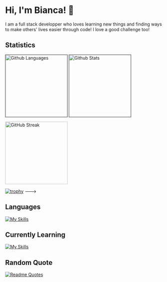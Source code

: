 <h1>Hi, I'm Bianca! 👋</h1>
<p>I am a full stack developper who loves learning new things and finding ways to make others' lives easier through code! I love a good challenge too!</p>

<h2>Statistics</h2>
<p><!--Languages--->
  <a href=""><img height=200 align="center" src="https://github-readme-stats.vercel.app/api/top-langs?username=bianca-8&layout=compact&langs_count=8&card_width=320&theme=dracula" alt="Github Languages" target="_blank"/></a>
  <!---Stats -- 
  - rank_icon can change to default/percentile/github
  - include_all_commits=true--->
  <a href=""><img height=200 align="center" src="https://github-readme-stats.vercel.app/api?username=bianca-8&theme=dracula&rank_icon=github" alt="Github Stats" target="_blank"/></a>
</p>
<!---Streak
https://streak-stats.demolab.com/demo/--->
<a href="[https://git.io/streak-stats](https://streak-stats.demolab.com/demo/preview.php?user=bianca-8&theme=dracula)"><img height=200 align="center" src="https://streak-stats.demolab.com?user=bianca-8&theme=dracula" alt="GitHub Streak" target="_blank"/></a>

<!---
<!---https://github.com/ryo-ma/github-profile-trophy--->
[![trophy](https://github-profile-trophy.vercel.app/?username=bianca-8&theme=dracula)](https://github.com/bianca-8/github-profile-trophy)
--->

<!---Themes
dark, radical, merko, gruvbox, tokyonight, onedark, cobalt, synthwave, highcontrast, dracula).--->

<!--! Top languages
&langs_count=5
[![Top Langs](https://github-readme-stats.vercel.app/api/top-langs/?username=anuraghazra&layout=donut&theme=dracula)](https://github.com/bianca-8/github-readme-stats)
[![Top Langs](https://github-readme-stats.vercel.app/api/top-langs/?username=bianca-8&layout=pie&theme=dracula)](https://github.com/bianca-8/github-readme-stats)-->
<!---![Top Langs](https://github-readme-stats.vercel.app/api/top-langs/?username=bianca-8&hide_progress=true&theme=dracula)--->

<!---
<h2>Pinned</h2>

[![Readme Card](https://github-readme-stats.vercel.app/api/pin/?username=bianca-8&repo=github-readme-stats)](https://github.com/bianca-8/github-readme-stats)
--->

<!---! Visitor badge
[visitors](https://visitor-badge.glitch.me/badge?page_id=page.id&left_color=green&right_color=red)--->

<h2>Languages</h2>

[![My Skills](https://skillicons.dev/icons?i=py,java,html,css)](https://skillicons.dev)


<h2>Currently Learning</h2>

[![My Skills](https://skillicons.dev/icons?i=c,cs,cpp,js,unity)](https://skillicons.dev)

<h2>Random Quote</h2>
<!---Quote
https://github.com/PiyushSuthar/github-readme-quotes--->

[![Readme Quotes](https://quotes-github-readme.vercel.app/api?type=horizontal&theme=dracula)](https://github.com/piyushsuthar/github-readme-quotes)
